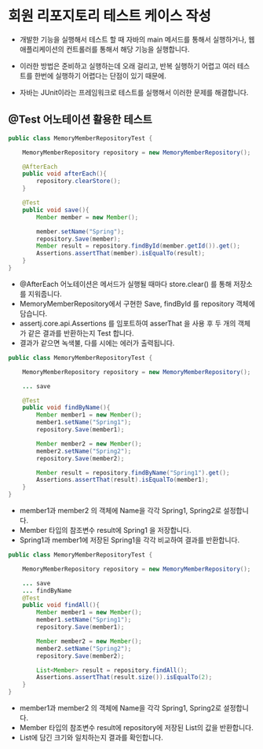 # 회원 리포지토리 테스트 케이스 작성

* 개발한 기능을 실행해서 테스트 할 때 자바의 main 메서드를 통해서 실행하거나, 웹 애플리케이션의 
컨트롤러를 통해서 해당 기능을 실행합니다.

* 이러한 방법은 준비하고 실행하는데 오래 걸리고, 반복 실행하기 어렵고 여러 테스트를 한번에 실행하기 어렵다는 단점이 있기 때문에. 
* 자바는 JUnit이라는 프레임워크로 테스트를 실행해서 이러한 문제를 해결합니다.

## @Test 어노테이션 활용한 테스트

```java
public class MemoryMemberRepositoryTest {

    MemoryMemberRepository repository = new MemoryMemberRepository();

    @AfterEach
    public void afterEach(){
        repository.clearStore();
    }

    @Test
    public void save(){
        Member member = new Member();

        member.setName("Spring");
        repository.Save(member);
        Member result = repository.findById(member.getId()).get();
        Assertions.assertThat(member).isEqualTo(result);
    }
}
```

* @AfterEach 어노테이션은 메서드가 실행될 때마다 store.clear() 를 통해 저장소를 지워줍니다.
* MemoryMemberRepository에서 구현한 Save, findById 를 repository 객체에 담습니다.
* assertj.core.api.Assertions 를 임포트하여 asserThat 을 사용 후 두 개의 객체가 같은 결과를 반환하는지 Test 합니다.
* 결과가 같으면 녹색불, 다를 시에는 에러가 출력됩니다.

```java
public class MemoryMemberRepositoryTest {

    MemoryMemberRepository repository = new MemoryMemberRepository();

    ... save

    @Test
    public void findByName(){
        Member member1 = new Member();
        member1.setName("Spring1");
        repository.Save(member1);

        Member member2 = new Member();
        member2.setName("Spring2");
        repository.Save(member2);

        Member result = repository.findByName("Spring1").get();
        Assertions.assertThat(result).isEqualTo(member1);
    }
}
```

* member1과 member2 의 객체에 Name을 각각 Spring1, Spring2로 설정합니다.
* Member 타입의 참조변수 result에 Spring1 을 저장합니다.
* Spring1과 member1에 저장된 Spring1을 각각 비교하여 결과를 반환합니다.

```java
public class MemoryMemberRepositoryTest {

    MemoryMemberRepository repository = new MemoryMemberRepository();

    ... save
    ... findByName
    @Test
    public void findAll(){
        Member member1 = new Member();
        member1.setName("Spring1");
        repository.Save(member1);

        Member member2 = new Member();
        member2.setName("Spring2");
        repository.Save(member2);

        List<Member> result = repository.findAll();
        Assertions.assertThat(result.size()).isEqualTo(2);
    }
}
```

* member1과 member2 의 객체에 Name을 각각 Spring1, Spring2로 설정합니다.
* Member 타입의 참조변수 result에 repository에 저장된 List의 값을 반환합니다.
* List에 담긴 크기와 일치하는지 결과를 확인합니다.